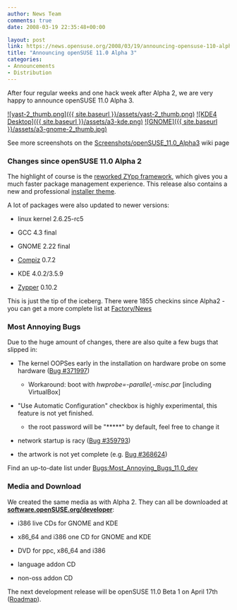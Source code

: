 ```yaml
---
author: News Team
comments: true
date: 2008-03-19 22:35:48+00:00

layout: post
link: https://news.opensuse.org/2008/03/19/announcing-opensuse-110-alpha-3/
title: "Announcing openSUSE 11.0 Alpha 3"
categories:
- Announcements
- Distribution
---
```

After four regular weeks and one hack week after Alpha 2, we are very happy to announce openSUSE 11.0 Alpha 3. 



[![yast-2_thumb.png]({{ site.baseurl }}/assets/yast-2_thumb.png)](http://files.opensuse.org/opensuse/en/1/19/A3-yast-2.png) [![KDE4 Desktop]({{ site.baseurl }}/assets/a3-kde.png)](http://files.opensuse.org/opensuse/en/e/e0/A3-kde4.png) [![GNOME]({{ site.baseurl }}/assets/a3-gnome-2_thumb.jpg)](http://files.opensuse.org/opensuse/en/9/94/A3-gnome-2.jpg)
  
See more screenshots on the [Screenshots/openSUSE_11.0_Alpha3](http://en.opensuse.org/Screenshots/openSUSE_11.0_Alpha3) wiki page


<!-- more -->



### Changes since openSUSE 11.0 Alpha 2


The highlight of course is the [reworked ZYpp framework](http://duncan.mac-vicar.com/blog/archives/296), which gives you a much faster package management experience. This release also contains a new and professional [installer theme](http://en.opensuse.org/Screenshots/openSUSE_11.0_Alpha3).

A lot of packages were also updated to newer versions:




	
  * linux kernel 2.6.25-rc5


	
  * GCC 4.3 final


	
  * GNOME 2.22 final


	
  * [Compiz](http://opensuse.org/Compiz) 0.7.2


	
  * KDE 4.0.2/3.5.9


	
  * [Zypper](http://opensuse.org/Zypper) 0.10.2





This is just the tip of the iceberg. There were 1855 checkins since Alpha2 - you can get a more complete list at [Factory/News](http://en.opensuse.org/Factory/News)



### Most Annoying Bugs


Due to the huge amount of changes, there are also quite a few bugs that slipped in:




	
  * The kernel OOPSes early in the installation on hardware probe on some hardware ([Bug #371997](https://bugzilla.novell.com/show_bug.cgi?id=371997))

	
    * Workaround: boot with _hwprobe=-parallel,-misc.par_ [including VirtualBox]






	
  * "Use Automatic Configuration" checkbox is highly experimental, this feature is not yet finished.

	
    * the root password will be "*****" by default, feel free to change it



	
  * network startup is racy ([Bug #359793](https://bugzilla.novell.com/show_bug.cgi?id=359793))


	
  * the artwork is not yet complete (e.g. [Bug #368624](https://bugzilla.novell.com/show_bug.cgi?id=368624))



Find an up-to-date list under [Bugs:Most_Annoying_Bugs_11.0_dev](http://en.opensuse.org/Bugs:Most_Annoying_Bugs_11.0_dev)





### Media and Download



We created the same media as with Alpha 2. They can all be downloaded at [**software.openSUSE.org/developer**](http://software.openSUSE.org/developer):



	
  * i386 live CDs for GNOME and KDE


	
  * x86_64 and i386 one CD for GNOME and KDE


	
  * DVD for ppc, x86_64 and i386


	
  * language addon CD


	
  * non-oss addon CD



The next development release will be openSUSE 11.0 Beta 1 on April 17th ([Roadmap](http://en.opensuse.org/Roadmap)).		
